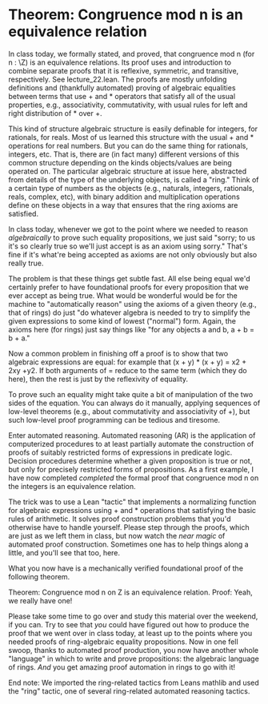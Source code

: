 # Theorem: Congruence mod n is an equivalence relation

In class today, we formally stated, and proved, that congruence mod n (for n : \Z) is an equivalence relations. Its proof uses and introduction to combine separate proofs that it is reflexive, symmetric, and transitive, respectively. See lecture_22.lean. The proofs are mostly unfolding definitions and (thankfully automated) proving of algebraic equalities between terms that use + and \* operators that satisfy all of the usual properties, e.g., associativity, commutativity, with usual rules for left and right distribution of \* over +.

This kind of structure algebraic structure is easily definable for integers, for rationals, for reals. Most of us learned this structure with the usual + and \* operations for real numbers. But you can do the same thing for rationals, integers, etc. That is, there are (in fact many) different versions of this common structure depending on the kinds objects/values are being operated on. The particular algebraic structure at issue here, abstracted from details of the type of the underlying objects, is called a "ring." Think of a certain type of numbers as the objects (e.g., naturals, integers, rationals, reals, complex, etc), with binary addition and multiplication operations define on these objects in a way that ensures that the ring axioms are satisfied.

In class today, whenever we got to the point where we needed to reason *algebraically* to prove such equality propositions, we just said "sorry; to us it's so clearly true so we'll just accept is as an axiom using sorry." That's fine if it's what're being accepted as axioms are not only obviously but also really true. 

The problem is that these things get subtle fast. All else being equal we'd certainly prefer to have foundational proofs for every proposition that we ever accept as being true. What would be wonderful would be for the machine to "automatically reason" using the axioms of a given theory (e.g., that of rings) do just "do whatever algebra is needed to try to simplify the given expressions to some kind of lowest ("normal") form. Again, the axioms here (for rings) just say things like "for any objects a and b, a + b = b + a."

Now a common problem in finishing off a proof is to show that two algebraic expressions are equal: for example that (x + y) * (x + y) = x2 + 2xy +y2. If both arguments of = reduce to the same term (which they do here), then the rest is just by the reflexivity of equality.

To prove such an equality might take quite a bit of manipulation of the two sides of the equation. You can always do it manually, applying sequences of low-level theorems (e.g., about commutativity and associativity of +), but such low-level proof programming can be tedious and tiresome.

Enter automated reasoning. Automated reasoning (AR) is the application of computerized procedures to at least partially automate the construction of proofs of suitably restricted forms of expressions in predicate logic. Decision procedures determine whether a given proposition is true or not, but only for precisely restricted forms of propositions. As a first example, I have now completed *completed* the formal proof that congruence mod n on the integers is an equivalence relation.

The trick was to use a Lean "tactic" that implements a normalizing function for algebraic expressions using + and \* operations that satisfying the basic rules of arithmetic. It solves proof construction problems that you'd otherwise have to handle yourself. Please step through the proofs, which are just as we left them in class, but now watch the *near magic* of automated proof construction. Sometimes one has to help things along a little, and you'll see that too, here.

What you now have is a mechanically verified foundational proof of the following theorem.

Theorem: Congruence mod n on Z is an equivalence relation.
Proof: Yeah, we really have one!

Please take some time to go over and study this material over the weekend, if you can. Try to see that *you* could have figured out how to produce the proof that we went over in class today, at least up to the points where you needed proofs of ring-algebraic equality propositions. Now in one fell swoop, thanks to automated proof production, you now have another whole "language" in which to write and prove propositions: the algebraic language of rings. *And* you get amazing proof automation in rings to go with it!

End note: We imported the ring-related tactics from Leans mathlib and used the "ring" tactic, one of several ring-related automated reasoning tactics.
